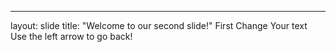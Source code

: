 ---
layout: slide
title: "Welcome to our second slide!"
First Change
Your text
Use the left arrow to go back!
